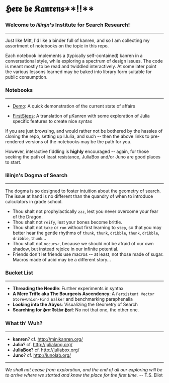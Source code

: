 # 𝕳𝖊𝖗𝖊 𝖇𝖊 𝕶𝖆𝖓𝖗𝖊𝖓𝖘**‼**

### Welcome to *lilinjn's* Institute for Search Research!
-----------------------------------------------------------
Just like Mitt, I'd like a binder full of kanren, and so I am collecting my assortment of notebooks on the topic in this repo. 

Each notebook implements a (typically self-contained) kanren in a conversational style, while exploring a spectrum of design issues.  The code is meant mostly to be read and twiddled interactively.  At some later point the various lessons learned may be baked into library form suitable for public consumption. 

### Notebooks
--------------------------
* [Demo]: A quick demonstration of the current state of affairs 

* [FirstSteps]: A translation of µKanren with some exploration of Julia specific features to create nice syntax

[FirstSteps]:http://nbviewer.ipython.org/github/lilinjn/lilKanren/blob/master/FirstSteps.ipynb  
[Demo]:http://nbviewer.ipython.org/github/lilinjn/lilKanren/blob/master/crumpled-paper/doodles/2015-01-Hangout.ipynb

If you are just browsing, and would rather not be bothered by the hassles of cloning the repo, setting up IJulia, and such -- then the above links to pre-rendered versions of the notebooks may be the path for you.

However, interactive fiddling is **highly** encouraged -- again, for those seeking the path of least resistance, JuliaBox and/or Juno are good places to start.

### lilinjn's Dogma of Search
--------------------------
The dogma is so designed to foster intuition about the geometry of search. The issue at hand is no different than the quandry of when to introduce calculators in grade school. 

* Thou shalt not prophylactically `zzz`, lest you never overcome your fear of the Dragon.
* Thou shalt not `reify`, lest your bones become brittle.
* Thou shalt not `take` or `run` without first learning to `step`, so that you may better hear the gentle rhythms of `thunk`, `thunk`, `dribble`, `thunk`, `dribble`, `dribble`, `thunk`...
* Thou shalt not `occurs✓`, because we should not be afraid of our own shadow, but instead rejoice in our infinite potential. 
* Friends don't let friends use macros -- at least, not those made of sugar.  Macros made of acid may be a different story... 


### Bucket List
--------------------------
* **Threading the Needle**: Further experiments in syntax
* **A Mere Trifle aka The Bourgeois Ascendency**: A `Persistent Vector Store+Union-Find Walker` and benchmarking paraphenalia
* **Looking into the Abyss**: Visualizing the Geometry of Search
* **Searching for 𝕳𝔢𝔯𝔯 𝕯𝔬𝔨𝔱𝔬𝔯 𝕳𝔬𝔭𝔣**: No not that one, the other one.


### What th' Wuh?
-------------------------
* **kanren**? cf. http://minikanren.org/
* **Julia**? cf. http://julialang.org/
* **JuliaBox**? cf. http://juliabox.org/
* **Juno**? cf. http://junolab.org/

-------------------------

*We shall not cease from exploration, and the end of all our exploring will be to arrive where we started and know the place for the first time.* -- T.S. Eliot
